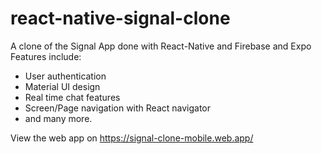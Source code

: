 # react-native-signal-clone
A clone of the Signal App done with React-Native and Firebase and Expo
Features include:
- User authentication
- Material UI design
- Real time chat features
- Screen/Page navigation with React navigator
- and many more.

View the web app on https://signal-clone-mobile.web.app/
